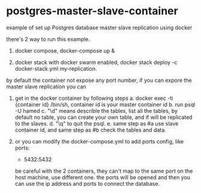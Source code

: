 # postgres-master-slave-container
example of set up Postgres database master slave replication using docker


there's 2 way to run this example.

1. docker compose, docker-compose up &
	

2. docker stack with docker swarm enabled, docker stack deploy -c docker-stack.yml my-replication.


by default the container not expose any port number, if you can expore the master slave replication you can 
1. get in the docker container by following steps
	a. docker exec -ti {container id} /bin/sh, container id is your master container id
	b. run psql -U hamed
	c. "\d" means describle the tables, list all the tables, by default no table, you can create your own table, and if will be replicated to  the slaves.
	d. "\q" to quit the psql.
	e. same step as #a use slave container id, and same step as #b check the tables and data.

2. or you can modify the docker-compose.yml to add ports config, like 
    ports:
      - 5432:5432

    be careful with the 2 containers, they can't map to the same port on the host machine, use different one.
    the ports will be opened and then you can use the ip address and ports to connect the database.

 
